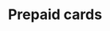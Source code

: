 ---
title: 'Prepaid cards'
category: 6298bd782d1cf4006032e765
order: 400
hidden: false
slug: /payment-methods/prepaid-cards/
--- 